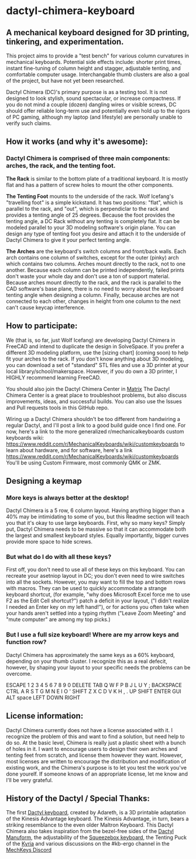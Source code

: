 # dactyl-chimera-keyboard

## A mechanical keyboard designed for 3D printing, tinkering, and experimentation.

This project aims to provide a "test bench" for various column curvatures in mechanical keyboards. Potential side effects include: shorter print times, instant fine-tuning of column height and stagger, adjustable tenting, and comfortable computer usage. Interchangable thumb clusters are also a goal of the project, but have not yet been researched.

Dactyl Chimera (DC)'s primary purpose is as a testing tool. It is not designed to look stylish, sound spectacular, or increase compactness. If you do not mind a couple (dozen) dangling wires or visible screws, DC should offer reliable long-term use and potentially even hold up to the rigors of PC gaming, although my laptop (and lifestyle) are personally unable to verify such claims.

## How it works (and why it's awesome):

### Dactyl Chimera is comprised of three main components: arches, the rack, and the tenting foot.

**The Rack** is similar to the bottom plate of a traditional keyboard. It is mostly flat and has a pattern of screw holes to mount the other components.

**The Tenting Foot** mounts to the underside of the rack. Wolf Icefang's "travelling foot" is a simple kickstand. It has two positions: "flat", which is parallel to the rack, and "out", which is perpendiclar to the rack and provides a tenting angle of 25 degrees. Because the foot provides the tenting angle, a DC Rack without any tenting is completely flat. It can be modeled parallel to your 3D modeling software's origin plane. You can design any type of tenting foot you desire and attach it to the underside of Dactyl Chimera to give it your perfect tenting angle.

**The Arches** are the keyboard's switch columns and front/back walls. Each arch contains one column of switches, except for the outer (pinky) arch which contains two columns. Arches mount directly to the rack, not to one another. Because each column can be printed independently, failed prints don't waste your whole day and don't use a ton of support material. Because arches mount directly to the rack, and the rack is parallel to the CAD software's base plane, there is no need to worry about the keyboard tenting angle when designing a column. Finally, because arches are not connected to each other, changes in height from one column to the next can't cause keycap interference.

## How to participate:

We (that is, so far, just Wolf Icefang) are developing Dactyl Chimera in FreeCAD and intend to duplicate the design in SolveSpace. If you prefer a different 3D modeling platform, use the \[sizing chart\] (coming soon) to help fit your arches to the rack. If you don't know anything about 3D modeling, you can download a set of "standard" STL files and use a 3D printer at your local library/school/makerspace. However, if you do own a 3D printer, I HIGHLY recommend learning FreeCAD.

You should also join the Dactyl Chimera Center in [Matrix](https://matrix.to/#/!mArixoOlqsCQNWsaFc:matrix.org?via=matrix.org) The Dactyl Chimera Center is a great place to troubleshoot problems, but also discuss improvements, ideas, and successful builds. You can also use the Issues and Pull requests tools in this GitHub repo.

Wiring up a Dactyl Chimera shouldn't be too different from handwiring a regular Dactyl, and I'll post a link to a good build guide once I find one. For now, here's a link to the more generalized r/mechanicalkeyboards custom keyboards wiki: https://www.reddit.com/r/MechanicalKeyboards/wiki/customkeyboards to learn about hardware, and for software, here's a link https://www.reddit.com/r/MechanicalKeyboards/wiki/customkeyboards You'll be using Custom Firmware, most commonly QMK or ZMK.

## Designing a keymap

### More keys is always better at the desktop!

Dactyl Chimera is a 5 row, 6 column layout. Having anything bigger than a 40% may be intimidating to some of you, but this Readme section will teach you that it's okay to use large keyboards. First, why so many keys? Simply put, Dactyl Chimera needs to be massive so that it can accommodate both the largest and smallest keyboard styles. Equally importantly, bigger curves provide more space to hide screws.

### But what do I do with all these keys?

First off, you don't need to use all of these keys on this keyboard. You can recreate your asetniop layout in DC; you don't even need to wire switches into all the sockets. However, you may want to fill the top and bottom rows with macros. They can be used to quickly accommodate a strange keyboard shortcut, (for example, "why does Microsoft Excel force me to use F2 as the Edit Cell shortcut?") patch a deficit in your layout, ("I didn't realize I needed an Enter key on my left hand!"), or for actions you often take when your hands aren't settled into a typing rhythm ("Leave Zoom Meeting" and "mute computer" are among my top picks.)

### But I use a full size keyboard! Where are my arrow keys and function row?

Dactyl Chimera has approximately the same keys as a 60% keyboard, depending on your thumb cluster. I recognize this as a real defecit, however, by shaping your layout to your specific needs the problems can be overcome. 

ESCAPE  1    2    3    4    5       6    7    8    9    0   DELETE
TAB     Q    W    F    P    B       J    L    U    Y    ;   BACKSPACE
CTRL    A    R    S    T    G       M    N    E    I    O     '
SHIFT   Z    X    C    D    V       K    H    ,    .    UP  SHIFT
ENTER  GUI  ALT               space               LEFT DOWN RIGHT



## License information:
Dactyl Chimera currently does not have a license associated with it. I recognize the problem of this and want to find a solution, but need help to do so. At the basic level, Chimera is really just a plastic sheet with a bunch of holes in it. I want to encourage users to design their own arches and tenting feet from scratch, and license them however they want. However, most licenses are written to encourage the distribution and modification of existing work, and the Chimera's purpose is to let you test the work you've done yourelf. If someone knows of an appropriate license, let me know and I'll be very grateful.

## History of the Dactyl / Special Thanks:

The first [Dactyl keyboard](https://github.com/adereth/dactyl-keyboard), created by Adareth, is a 3D printable adaptation of the Kinesis Advantage keyboard. The Kinesis Advantage, in turn, bears a striking resemblance to the even older Maltron Keyboard. This Dactyl Chimera also takes inspiration from the bezel-free sides of the [Dactyl Manuform](https://github.com/tshort/dactyl-keyboard), the adjustability of the [Squeezebox keyboard](https://peterlyons.com/problog/2021/04/squeezebox-keyboard/), the Tenting Puck of the [Kyria](https://splitkb.com/products/tenting-puck) and various discussions on the #kb-ergo channel in the [MechKeys Discord](https://discord.gg/mechkeys)

